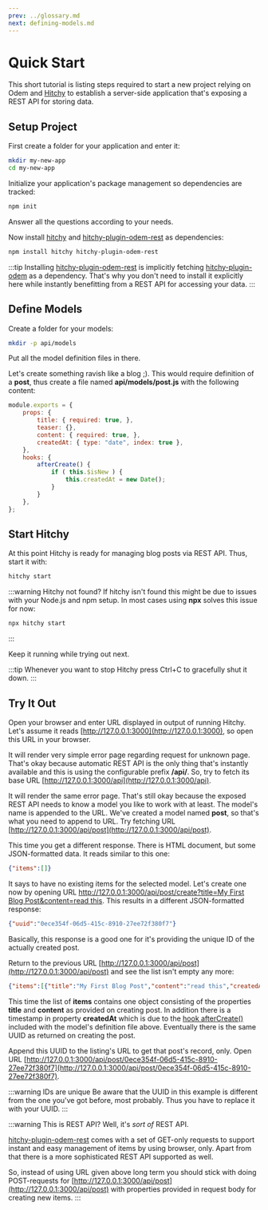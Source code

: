 ```yaml
---
prev: ../glossary.md
next: defining-models.md
---
```


# Quick Start

This short tutorial is listing steps required to start a new project relying on Odem and [Hitchy](https://hitchyjs.github.io/core/) to establish a server-side application that's exposing a REST API for storing data.

## Setup Project

First create a folder for your application and enter it:

```bash
mkdir my-new-app
cd my-new-app
```

Initialize your application's package management so dependencies are tracked:

```bash
npm init
```

Answer all the questions according to your needs.

Now install [hitchy](https://www.npmjs.com/package/hitchy) and [hitchy-plugin-odem-rest](https://www.npmjs.com/package/hitchy-plugin-odem-rest) as dependencies:

```bash
npm install hitchy hitchy-plugin-odem-rest
```

:::tip
Installing [hitchy-plugin-odem-rest](https://www.npmjs.com/package/hitchy-plugin-odem-rest) is implicitly fetching [hitchy-plugin-odem](https://www.npmjs.com/package/hitchy-plugin-odem) as a dependency. That's why you don't need to install it explicitly here while instantly benefitting from a REST API for accessing your data. 
:::

## Define Models

Create a folder for your models:

```bash
mkdir -p api/models
```

Put all the model definition files in there.

Let's create something ravish like a blog ;). This would require definition of a **post**, thus create a file named **api/models/post.js** with the following content:

```javascript
module.exports = {
    props: {
        title: { required: true, },
        teaser: {},
        content: { required: true, },
        createdAt: { type: "date", index: true },
    },
    hooks: {
        afterCreate() {
            if ( this.$isNew ) {
                this.createdAt = new Date();
            }
        }
    },
};
```


## Start Hitchy

At this point Hitchy is ready for managing blog posts via REST API. Thus, start it with:

```bash
hitchy start
```

:::warning Hitchy not found?
If hitchy isn't found this might be due to issues with your Node.js and npm setup. In most cases using **npx** solves this issue for now:

```bash
npx hitchy start
```
:::

Keep it running while trying out next.

:::tip
Whenever you want to stop Hitchy press Ctrl+C to gracefully shut it down.
:::


## Try It Out

Open your browser and enter URL displayed in output of running Hitchy. Let's assume it reads [http://127.0.0.1:3000](http://127.0.0.1:3000), so open this URL in your browser.
 
It will render very simple error page regarding request for unknown page. That's okay because automatic REST API is the only thing that's instantly available and this is using the configurable prefix **/api/**. So, try to fetch its base URL [http://127.0.0.1:3000/api](http://127.0.0.1:3000/api).
 
It will render the same error page. That's still okay because the exposed REST API needs to know a model you like to work with at least. The model's name is appended to the URL. We've created a model named **post**, so that's what you need to append to URL. Try fetching URL [http://127.0.0.1:3000/api/post](http://127.0.0.1:3000/api/post).

This time you get a different response. There is HTML document, but some JSON-formatted data. It reads similar to this one:

```json
{"items":[]}
```

It says to have no existing items for the selected model. Let's create one now by opening URL [http://127.0.0.1:3000/api/post/create?title=My First Blog Post&content=read this](http://127.0.0.1:3000/api/post/create?title=My%20First%20Blog%20Post&content=read%20this). This results in a different JSON-formatted response:

```json
{"uuid":"0ece354f-06d5-415c-8910-27ee72f380f7"}
```

Basically, this response is a good one for it's providing the unique ID of the actually created post. 

Return to the previous URL [http://127.0.0.1:3000/api/post](http://127.0.0.1:3000/api/post) and see the list isn't empty any more:

```json
{"items":[{"title":"My First Blog Post","content":"read this","createdAt":"2019-08-16T09:01:52.000Z","uuid":"0ece354f-06d5-415c-8910-27ee72f380f7"}]}
```

This time the list of **items** contains one object consisting of the properties **title** and **content** as provided on creating post. In addition there is a timestamp in property **createdAt** which is due to the [hook afterCreate()](../api/model.md#instance-aftercreate) included with the model's definition file above. Eventually there is the same UUID as returned on creating the post.

Append this UUID to the listing's URL to get that post's record, only. Open URL 
[http://127.0.0.1:3000/api/post/0ece354f-06d5-415c-8910-27ee72f380f7](http://127.0.0.1:3000/api/post/0ece354f-06d5-415c-8910-27ee72f380f7).

:::warning IDs are unique
Be aware that the UUID in this example is different from the one you've got before, most probably. Thus you have to replace it with your UUID.
:::

:::warning This is REST API?
Well, it's _sort of_ REST API.
 
[hitchy-plugin-odem-rest](https://www.npmjs.com/package/hitchy-plugin-odem-rest) comes with a set of GET-only requests to support instant and easy management of items by using browser, only. Apart from that there is a more sophisticated REST API supported as well.

So, instead of using URL given above long term you should stick with doing POST-requests for [http://127.0.0.1:3000/api/post](http://127.0.0.1:3000/api/post) with properties provided in request body for creating new items. 
:::
